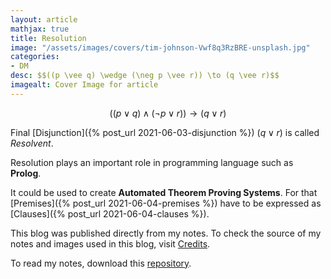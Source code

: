 ```yaml
---
layout: article
mathjax: true
title: Resolution
image: "/assets/images/covers/tim-johnson-Vwf8q3RzBRE-unsplash.jpg"
categories:
- DM
desc: $$((p \vee q) \wedge (\neg p \vee r)) \to (q \vee r)$$ 
imagealt: Cover Image for article
---
```


$$((p \vee q) \wedge (\neg p \vee r)) \to (q \vee r)$$

























































































































































































































































































































































































































Final [Disjunction]({% post_url 2021-06-03-disjunction %}) $(q \vee r)$ is called *Resolvent*.

























































































































































































































































































































































































































Resolution plays an important role in programming language such as <b>Prolog</b>.

It could be used to create <b>Automated Theorem Proving Systems</b>.
For that [Premises]({% post_url 2021-06-04-premises %}) have to be expressed as [Clauses]({% post_url 2021-06-04-clauses %}).


This blog was published directly from my notes.
To check the source of my notes and images used in this blog, visit <a href="/credits.html" target="_blank">Credits</a>.

To read my notes, download this <a href="https://github.com/bovem/CS" target="blank">repository</a>.